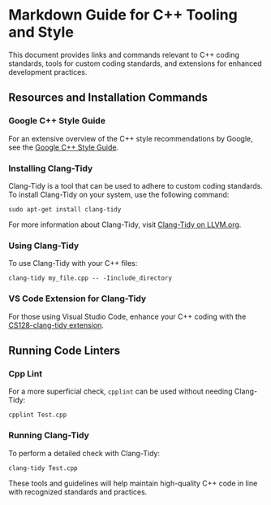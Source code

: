 # Markdown Guide for C++ Tooling and Style

This document provides links and commands relevant to C++ coding standards, tools for custom coding standards, and extensions for enhanced development practices.

## Resources and Installation Commands

### Google C++ Style Guide

For an extensive overview of the C++ style recommendations by Google, see the [Google C++ Style Guide](https://google.github.io/styleguide/cppguide.html).

### Installing Clang-Tidy

Clang-Tidy is a tool that can be used to adhere to custom coding standards. To install Clang-Tidy on your system, use the following command:

    sudo apt-get install clang-tidy

For more information about Clang-Tidy, visit [Clang-Tidy on LLVM.org](https://clang.llvm.org/extra/clang-tidy/).

### Using Clang-Tidy

To use Clang-Tidy with your C++ files:

    clang-tidy my_file.cpp -- -Iinclude_directory

### VS Code Extension for Clang-Tidy

For those using Visual Studio Code, enhance your C++ coding with the [CS128-clang-tidy extension](https://marketplace.visualstudio.com/items?itemName=CS128.cs128-clang-tidy).

## Running Code Linters

### Cpp Lint

For a more superficial check, `cpplint` can be used without needing Clang-Tidy:

    cpplint Test.cpp

### Running Clang-Tidy

To perform a detailed check with Clang-Tidy:

    clang-tidy Test.cpp

These tools and guidelines will help maintain high-quality C++ code in line with recognized standards and practices.
